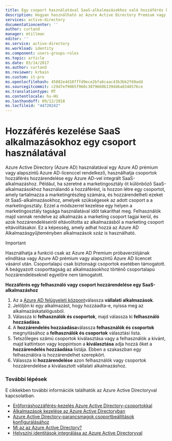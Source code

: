 ```yaml
---
title: Egy csoport használatával SaaS-alkalmazásokhoz való hozzáférés kezelése |} A Microsoft Docs
description: Hogyan használható az Azure Active Directory Premium vagy alapszintű csoportok hozzáférések hozzárendelése az Azure Active Directoryval integrált SaaS-alkalmazásokhoz.
services: active-directory
documentationcenter: ''
author: curtand
manager: mtillman
editor: ''
ms.service: active-directory
ms.workload: identity
ms.component: users-groups-roles
ms.topic: article
ms.date: 03/14/2017
ms.author: curtand
ms.reviewer: krbain
ms.custom: it-pro
ms.openlocfilehash: 45882e4d107ffd9ece2bfa6caac43b3bb2f60add
ms.sourcegitcommit: c29d7ef9065f960c3079660b139dd6a8348576ce
ms.translationtype: MT
ms.contentlocale: hu-HU
ms.lasthandoff: 09/12/2018
ms.locfileid: "44720242"
---
```

# <a name="using-a-group-to-manage-access-to-saas-applications"></a>Hozzáférés kezelése SaaS alkalmazásokhoz egy csoport használatával
Azure Active Directory (Azure AD) használatával egy Azure AD prémium vagy alapszintű Azure AD-licenccel rendelkező, használhatja csoportok hozzáférés hozzárendelése egy Azure AD-vel integrált SaaS-alkalmazáshoz. Például, ha szeretné a marketingosztály öt különböző SaaS-alkalmazásokhoz használandó a hozzáférést, is hozzon létre egy csoportot, amely tartalmazza a marketingrészleg számára, és hozzárendelheti ezeket öt SaaS-alkalmazásokhoz, amelyek szükségesek az adott csoport a a marketingosztály. Ezzel a módszerrel kezelése egy helyen a marketingosztály tagsága használatával időt takaríthat meg. Felhasználók majd vannak rendelve az alkalmazás a marketing csoport tagjai kerül, és azok hozzárendeléseiről eltávolította az alkalmazásból a marketing csoport eltávolításakor. Ez a képesség, amely adhat hozzá az Azure AD Alkalmazásgyűjteményben alkalmazások száz is használható.

> [!IMPORTANT]
> Használhatja a funkció csak az Azure AD Premium próbaverziójának elindítása vagy Azure AD prémium vagy alapszintű Azure AD licencet vásárol után. Csoportalapú csak biztonsági csoportok esetében támogatott. A beágyazott csoporttagság az alkalmazásokhoz történő csoportalapú hozzárendeléseknél egyelőre nem támogatott.

**Hozzáférés egy felhasználó vagy csoport hozzárendelése egy SaaS-alkalmazáshoz**

1. Az a [Azure AD felügyeleti központ](https://aad.portal.azure.com)válassza **vállalati alkalmazások**.
2. Jelöljön ki egy alkalmazást, hogy hozzáadta-e, nyissa meg az alkalmazáskatalógusból.
3. Válassza ki **felhasználók és csoportok**, majd válassza ki **felhasználó hozzáadása**.
4. A **hozzárendelés hozzáadása**válassza **felhasználók és csoportok** megnyitásához a **felhasználók és csoportok** választási lista.
6. Tetszőleges számú csoportok kiválasztása vagy a felhasználók a kívánt, majd kattintson vagy koppintson a **kiválasztása** adja hozzá őket a **hozzárendelés hozzáadása** listája. Ebben a szakaszban egy felhasználóra is hozzárendelhet szerepkört.
7. Válassza ki **hozzárendelése** azon felhasználók vagy csoportok hozzárendelése a kiválasztott vállalati alkalmazáshoz.

### <a name="next-steps"></a>További lépések
E cikkekben további információk találhatók az Azure Active Directoryval kapcsolatban.

* [Erőforráshozzáférés-kezelés Azure Active Directory-csoportokkal](../fundamentals/active-directory-manage-groups.md)
* [Alkalmazások kezelése az Azure Active Directoryban](../manage-apps/what-is-application-management.md)
* [Azure Active Directory-parancsmagok csoportbeállítások konfigurálásához](groups-settings-cmdlets.md)
* [Mi az az Azure Active Directory?](../fundamentals/active-directory-whatis.md)
* [Helyszíni identitások integrálása az Azure Active Directoryval](../connect/active-directory-aadconnect.md)
